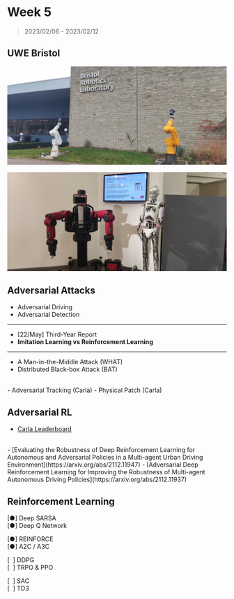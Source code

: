 # Week 5

> 2023/02/06 - 2023/02/12

## UWE Bristol

![](imgs/IMG_20230210_150539.jpg)

![](imgs/IMG_20230210_150734.jpg)

## Adversarial Attacks

- Adversarial Driving  
- Adversarial Detection  

----------------   

- [22/May] Third-Year Report  
- **Imitation Learning vs Reinforcement Learning**  

----------------   

- A Man-in-the-Middle Attack (WHAT)  
- Distributed Black-box Attack (BAT)  
<br/>
- Adversarial Tracking (Carla)  
- Physical Patch (Carla)  

## Adversarial RL

- [Carla Leaderboard](https://leaderboard.carla.org/leaderboard/)  
<br/>
- [Evaluating the Robustness of Deep Reinforcement Learning for Autonomous and Adversarial Policies in a Multi-agent Urban Driving Environment](https://arxiv.org/abs/2112.11947)  
- [Adversarial Deep Reinforcement Learning for Improving the Robustness of Multi-agent Autonomous Driving Policies](https://arxiv.org/abs/2112.11937)  

## Reinforcement Learning

[●] Deep SARSA  
[●] Deep Q Network  

[●] REINFORCE  
[●] A2C / A3C  

[&nbsp; ] DDPG  
[&nbsp; ] TRPO & PPO  

[&nbsp; ] SAC  
[&nbsp; ] TD3  
